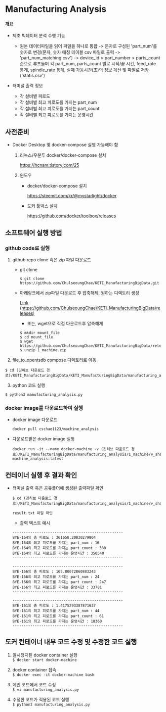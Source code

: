 # Manufacturing Analysis
#### 개요

  - 제조 빅데이터 분석 수행 기능    
    - 원본 데이터파일을 읽어 파일을 하나로 통합 -> 문자로 구성된 'part_num'를 숫자로 변경(문자, 숫자 매칭 테이블 csv 파일로 출력 -> 'part_num_matching.csv') -> device_id > part_number > parts_count 순으로 루프돌며 각 part_num, parts_count 별로 시작/끝 시간, feed_rate 통계, spindle_rate 통계, 실제 가동시간(초)의 정보 계산 및 파일로 저장('statis.csv')

  - 터미널 출력 정보
    - 각 설비별 피로도
    - 각 설비별 최고 피로도를 가지는 part_num
    - 각 설비별 최고 피로도를 가지는 part_count
    - 각 설비별 최고 피로도를 가지는 운영시간


## 사전준비

- Docker Desktop 및 docker-compose 실행 가능해야 함

  1.  리눅스/우분투 docker/docker-compose 설치
  
      https://hcnam.tistory.com/25
      
  2. 윈도우
  
     - docker/docker-compose 설치
  
       https://steemit.com/kr/@mystarlight/docker
     
     - 도커 툴박스 설치

       https://github.com/docker/toolbox/releases

  
## 소프트웨어 실행 방법
### github code로 실행

1. github repo clone 혹은 zip 파일 다운로드

    - git clone
        ```
        $ git clone https://github.com/ChulseoungChae/KETI_ManufacturingBigData.git
        ```

    - 아래링크에서 zip파일 다운로드 후 압축해제, 원하는 디렉토리 생성
    
        [Link (https://github.com/ChulseoungChae/KETI_ManufacturingBigData/releases)](https://github.com/ChulseoungChae/KETI_ManufacturingBigData/releases)
    
        - 또는, wget으로 직접 다운로드후 압축해제
    
        ```
        $ mkdir mount_file
        $ cd mount_file
        $ wget https://github.com/ChulseoungChae/KETI_ManufacturingBigData/releases/download/latest/1_machine.zip
        $ unzip 1_machine.zip
        ```
    
2. file_to_opentsdb compose 디렉토리로 이동
  ```
  $ cd (깃허브 다운로드 경로)/KETI_ManufacturingBigData/KETI_ManufacturingBigData/manufacturing_analysis/1_machine/
  ```

3. python 코드 실행
  ```
  $ python3 manufacturing_analysis.py
  ```

### docker image를 다운로드하여 실행
  - docker image 다운로드
    ```
    docker pull cschae1123/machine_analysis
    ```

  - 다운로드받은 docker image 실행
    ```
    docker run -it --name docker-machine -v (깃허브 다운로드 경로)/KETI_ManufacturingBigData/manufacturing_analysis/1_machine/v_sharing:/app/machine_analysis/result/ machine_analysis:latest
    ```


## 컨테이너 실행 후 결과 확인
  - 터미널 출력 혹은 공유폴더에 생성된 출력파일 확인
    ```
    $ cd (깃허브 다운로드 경로)/KETI_ManufacturingBigData/manufacturing_analysis/1_machine/v_sharing

    result.txt 파일 확인
    ```

    - 출력 텍스트 예시
    ```
    --------------------------------------------------
    BYE-164의 총 피로도 : 361658.20830279804
    BYE-164의 최고 피로도를 가지는 part_num : 16
    BYE-164의 최고 피로도를 가지는 part_count : 380
    BYE-164의 최고 피로도를 가지는 운영시간 : 350540
    --------------------------------------------------

    --------------------------------------------------
    BYE-166의 총 피로도 : 165.80072860883243
    BYE-166의 최고 피로도를 가지는 part_num : 24
    BYE-166의 최고 피로도를 가지는 part_count : 247
    BYE-166의 최고 피로도를 가지는 운영시간 : 33781
    --------------------------------------------------

    --------------------------------------------------
    BYE-161의 총 피로도 : 1.4175293387871637
    BYE-161의 최고 피로도를 가지는 part_num : 44
    BYE-161의 최고 피로도를 가지는 part_count : 61
    BYE-161의 최고 피로도를 가지는 운영시간 : 18360
    --------------------------------------------------
    ```


## 도커 컨테이너 내부 코드 수정 및 수정한 코드 실행
  1. 일시정지된 docker container 실행 </br>
    ```
    $ docker start docker-machine
    ```

  2. docker container 접속 </br>
    ```
    $ docker exec -it docker-machine bash
    ```

  3. 메인 코드에서 코드 수정 </br>
    ```
    $ vi manufacturing_analysis.py
    ```

  4. 수정한 코드가 적용된 코드 실행 </br>
    ```
    $ python3 manufacturing_analysis.py
    ```
